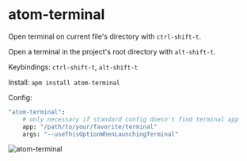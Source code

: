 # atom-terminal

Open terminal on current file's directory with `ctrl-shift-t`.

Open a terminal in the project's root directory with `alt-shift-t`.

Keybindings: `ctrl-shift-t`, `alt-shift-t`

Install: `apm install atom-terminal`

Config:
```coffeescript
"atom-terminal":
    # only necessary if standard config doesn't find terminal app
    app: "/path/to/your/favorite/terminal"
    args: "--useThisOptionWhenLaunchingTerminal"
```

![atom-terminal](https://raw.github.com/karan/atom-terminal/master/terminal.gif)
